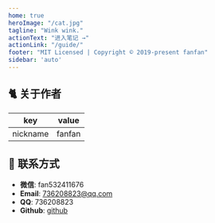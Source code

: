```yaml
---
home: true
heroImage: "/cat.jpg"
tagline: "Wink wink."
actionText: "进入笔记 →"
actionLink: "/guide/"
footer: "MIT Licensed | Copyright © 2019-present fanfan"
sidebar: 'auto'
---
```


## 🐈 关于作者

| key      | value                                        |
| -------- |----------------------------------------------|
| nickname | fanfan                                       |

## 🌈 联系方式

- **微信**: fan532411676
- **Email**: 736208823@qq.com
- **QQ**: 736208823
- **Github**: [github](https://github.com/fanfafafanfan)